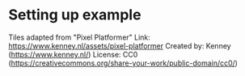 # Setting up example

Tiles adapted from "Pixel Platformer"
Link: https://www.kenney.nl/assets/pixel-platformer
Created by: Kenney (https://www.kenney.nl/)
License: CC0 (https://creativecommons.org/share-your-work/public-domain/cc0/)
